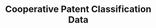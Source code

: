 ---
bigquery: https://console.cloud.google.com/bigquery?p=patents-public-data&d=cpc&page=dataset
citation: '“Cooperative Patent Classification” by the EPO and USPTO, for public use. '
contributors: EPO, USPTO
cost: None
description: Cooperative Patent Classification Data contains the scheme and definitions
  of the Cooperative Patent Classification system for classifying patent documents.
  The CPC is the result of a partnership between the EPO and the USPTO in their joint
  effort to develop a common, internationally compatible classification system for
  technical documents, in particular patent publications, which will be used by both
  offices in the patent granting process
documentation: https://www.cooperativepatentclassification.org/cpcSchemeAndDefinitions
last_edit: 04/06/2022, 19:50:03
location: https://www.cooperativepatentclassification.org/index
maintained_by: USPTO, EPO
schema_fields:
- titleFull
- residualReferences
- level
- residual_references
- ipc_concordant
- breakdown_code
- not_allocatable
- additional_only
- sizeCache
- ipcConcordant
- children
- definition
- childGroups
- dateRevised
- breakdownCode
- title_full
- synonyms
- application_references
- notAllocatable
- parents
- glossary
- limitingReferences
- titlePart
- limiting_references
- symbol
- applicationReferences
- informative_references
- title_part
- informativeReferences
- date_revised
- child_groups
- status
shortname: cooperative_patent_classification
tags:
- patents
- science
title: Cooperative Patent Classification Data
uuid: 984374a7-16e9-4b35-9445-458daceb01bf
---
